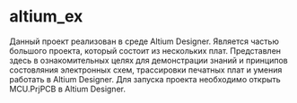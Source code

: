 # altium_ex
Данный проект реализован в среде Altium Designer. Является частью большого проекта, который состоит из нескольких плат.
Представлен здесь в ознакомительных целях для демонстрации знаний и принципов состовляния электронных схем, трассировки печатных плат 
и умения работать в Altium Designer.
Для запуска проекта необходимо открыть MCU.PrjPCB в Altium Designer.
